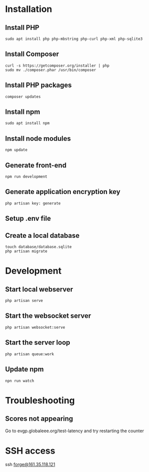 # Installation
## Install PHP
	sudo apt install php php-mbstring php-curl php-xml php-sqlite3
## Install Composer
	curl -s https://getcomposer.org/installer | php
	sudo mv ./composer.phar /usr/bin/composer
## Install PHP packages
	composer updates
## Install npm
	sudo apt install npm
## Install node modules
	npm update
## Generate front-end
	npm run development
## Generate application encryption key
	php artisan key: generate 
## Setup .env file

## Create a local database
	touch database/database.sqlite
	php artisan migrate

# Development
## Start local webserver
	php artisan serve
## Start the websocket server
	php artisan websocket:serve
## Start the server loop
	php artisan queue:work
## Update npm
	npn run watch


# Troubleshooting
## Scores not appearing
Go to evgp.globaleee.org/test-latency and try restarting the counter

# SSH access
ssh forge@161.35.118.121

